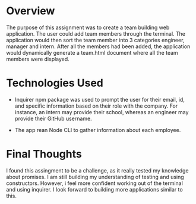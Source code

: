 # Overview 

The purpose of this assignment was to create a team building web application. The user could add team members through the terminal. The application would then sort the team member into 3 categories engineer, manager and intern. After all the members had been added, the application would dynamically generate a team.html document where all the team members were displayed.  

# Technologies Used 

 * Inquirer npm package  was used to prompt the user for their email, id, and specific information based on their role with the company. For instance, an intern may provide their school, whereas an engineer may provide their GitHub username.

* The app rean Node CLI to gather information about each employee.

# Final Thoughts 

I found this assingment to be a challenge, as it really tested my knowledge about promises. I am still building my understanding of testing and using constructors. However, i feel more confident working out of the terminal and using inquirer. I look forward to building more applications similar to this. 